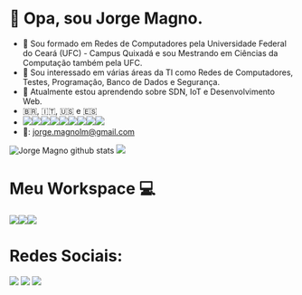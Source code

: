 # 👋 Opa, sou Jorge Magno.
- :book: Sou formado em Redes de Computadores pela Universidade Federal do Ceará (UFC) - Campus Quixadá e sou Mestrando em Ciências da Computação também pela UFC.
- 👀 Sou interessado em várias áreas da TI como Redes de Computadores, Testes, Programação, Banco de Dados e Segurança.
- 🌱 Atualmente estou aprendendo sobre SDN, IoT e Desenvolvimento Web.
- 🇧🇷, :it:, :us: e :es:
- <img src="https://img.shields.io/badge/Python-FFD43B?style=for-the-badge&logo=python&logoColor=darkgreen "/><img src="https://img.shields.io/badge/Java-ED8B00?style=for-the-badge&logo=java&logoColor=white" /><img src="https://img.shields.io/badge/C%2B%2B-00599C?style=for-the-badge&logo=c%2B%2B&logoColor=white" /><img src="https://img.shields.io/badge/MySQL-00000F?style=for-the-badge&logo=mysql&logoColor=white" /><img src="https://img.shields.io/badge/Shell_Script-121011?style=for-the-badge&logo=gnu-bash&logoColor=white" /><img src="https://img.shields.io/badge/LaTeX-47A141?style=for-the-badge&logo=LaTeX&logoColor=white" /><img src="https://img.shields.io/badge/R-276DC3?style=for-the-badge&logo=r&logoColor=white" /><img src="https://img.shields.io/badge/Jupyter-F37626.svg?&style=for-the-badge&logo=Jupyter&logoColor=white" /><img src="https://img.shields.io/badge/Git-F05032?style=for-the-badge&logo=git&logoColor=white" />
- :e-mail:: jorge.magnolm@gmail.com


![Jorge Magno github stats](https://github-readme-stats.vercel.app/api?username=JorgeMagno&show_icons=true&theme=radical)
<img src="https://github-readme-stats.vercel.app/api/top-langs/?username=JorgeMagno&show_icons=true&theme=radical" />


# Meu Workspace :computer:
<img src="https://img.shields.io/badge/Ubuntu-E95420?style=for-the-badge&logo=ubuntu&logoColor=white" /><img src="https://img.shields.io/badge/Intel-Core_i7_10th-0071C5?style=for-the-badge&logo=intel&logoColor=white" /><img src="https://camo.githubusercontent.com/c65b6027e093f1170019309c575123328cd6824d11aa154464aea649f4f71d6c/68747470733a2f2f696d672e736869656c64732e696f2f62616467652f52414d2d313647422d2532333030373143352e7376673f267374796c653d666f722d7468652d6261646765266c6f676f436f6c6f723d7768697465" />

# Redes Sociais: 

[<img src="https://img.shields.io/badge/linkedin-%230077B5.svg?&style=for-the-badge&logo=linkedin&logoColor=white" />](https://www.linkedin.com/in/jorge-magno-lopes-moraes-381a19174/) 
[<img src = "https://img.shields.io/badge/instagram-%23E4405F.svg?&style=for-the-badge&logo=instagram&logoColor=white">](https://www.instagram.com/jorgepierrot/?hl=pt-br) 
[<img src = "https://img.shields.io/badge/facebook-%231877F2.svg?&style=for-the-badge&logo=facebook&logoColor=white">](https://www.facebook.com/jorge.magno.7)
